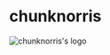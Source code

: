 # chunknorris
![chunknorris's logo](https://github.com/kreo/chunknorris/raw/master/_assets/chunknorris.png)